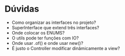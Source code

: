 # Dúvidas
- Como organizar as interfaces no projeto?
- SuperInterface que extend três interfaces?
- Onde colocar os ENUMS?
- O utils pode ter funções com IO?
- Onde usar .of() e onde usar new()?
- É justo o Controller modificar dinâmicamente a view?
